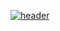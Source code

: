 [![header](https://user-images.githubusercontent.com/67547519/139047229-6a9fc1d2-047f-449b-ba90-1ad27bd0ba3f.png)](http://xxrt5.aeunt.rf.gd/)
